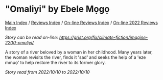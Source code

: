 # "Omaliyi" by Ebele Mọgọ

[Main Index](../../../README.md) / [Reviews Index](../../README.md) / [On-line Reviews Index](../README.md) / [On-line 2022 Reviews Index](README.md)

*Story can be read on-line: <https://grist.org/fix/climate-fiction/imagine-2200-omaliyi/>*

A story of a river beloved by a woman in her childhood. Many years later, the woman revisits the river, finds it 'sad' and seeks the help of a 'eze mmụọ' to help restore the river to its former glory.

*Story read from 2022/10/10 to 2022/10/10*
